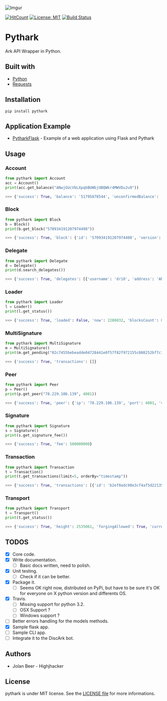![Imgur](https://i.imgur.com/ysh3akS.png)

[![HitCount](http://hits.dwyl.io/Highjhacker/pyrark.svg)](http://hits.dwyl.io/Highjhacker/pyrark) [![License: MIT](https://img.shields.io/badge/License-MIT-yellow.svg)](https://opensource.org/licenses/MIT) [![Build Status](https://travis-ci.org/Highjhacker/pythark.svg?branch=master)](https://travis-ci.org/Highjhacker/pythark)

# Pythark

Ark API Wrapper in Python.

## Built with
- [Python](https://www.python.org/)
- [Requests](http://docs.python-requests.org/en/master/)

## Installation

```shell
pip install pythark
```

## Application Example

- [PytharkFlask](https://github.com/Highjhacker/PytharkFlask) - Example of a web application using Flask and Pythark

## Usage

### Account

```python
from pythark import Account
acc = Account()
print(acc.get_balance("ANwjGUcVbLXpqbBUWbjUBQWkr4MWVDuJu9"))

>>> {'success': True, 'balance': '51795878544', 'unconfirmedBalance': '51795878544'}
```

### Block

```python
from pythark import Block
b = Block()
print(b.get_block("570934191207974498"))

>>> {'success': True, 'block': {'id': '570934191207974498', 'version': 0, 'timestamp': 19174464, 'height': 2376065, 'previousBlock': '7483598217382372212', 'numberOfTransactions': 50, 'totalAmount': 15830360775, 'totalFee': 500000000, 'reward': 200000000, 'payloadLength': 1600, 'payloadHash': '04c497e303c9aaa16db51e52b139e87ec19666f7a0e0fb14804ba0dcf0a15932', 'generatorPublicKey': '034682a4c4d2c8c0bc5f966dd422a83d2b433e212ef1f334f82cc3fe4676240933', 'generatorId': 'AdBSvLKPp6pMp5ZDsxkgjFu6KeCokncSMk', 'blockSignature': '304402201eb4097e7de1f2601e82333c040acac6df6458b7d59ec2370904fca42729243b022043d7ee08bf7007c06ec1119d12aa0ffe2895769f05c34fabc39f1c478a882049', 'confirmations': 158928, 'totalForged': '700000000'}}
```

### Delegate

```python
from pythark import Delegate
d = Delegate()
print(d.search_delegates())

>>> {'success': True, 'delegates': [{'username': 'dr10', 'address': 'ANwjGUcVbLXpqbBUWbjUBQWkr4MWVDuJu9', 'publicKey': '031641ff081b93279b669f7771b3fbe48ade13eadb6d5fd85bdd025655e349f008', 'vote': '147614629879279', 'producedblocks': 30607, 'missedblocks': 190}, {'username': 'drusilla', 'address': 'AGzLMjoUiLbccC4YpaDsMRwHaoUwCoorQG', 'publicKey': '038dfc041c7e609f254b2cf38de4b55e02dff9e743497f5cf6b67d49d8e44978ce', 'vote': '0', 'producedblocks': 0, 'missedblocks': 0}]}
```

### Loader

```python
from pythark import Loader
l = Loader()
print(l.get_status())

>>> {'success': True, 'loaded': False, 'now': 2286032, 'blocksCount': 0}
```

### MultiSignature

```python
from pythark import MultiSignature
m = MultiSignature()
print(m.get_pending("02c7455bebeadde04728441e0f57f82f972155c088252bf7c1365eb0dc84fbf5de"))

>>> {'success': True, 'transactions': []}
```

### Peer

```python
from pythark import Peer
p = Peer()
print(p.get_peer("78.229.106.139", 4001))

>>> {'success': True, 'peer': {'ip': '78.229.106.139', 'port': 4001, 'version': '1.0.1', 'errors': 0, 'os': 'linux4.4.0-92-generic', 'height': 2535012, 'status': 'OK', 'delay': 221}}
```

### Signature

```python
from pythark import Signature
s = Signature()
print(s.get_signature_fee())

>>> {'success': True, 'fee': 500000000}
```

### Transaction

```python
from pythark import Transaction
t = Transaction()
print(t.get_transactions(limit=5, orderBy="timestamp"))

>>> {'success': True, 'transactions': [{'id': 'b2ef0adc90e3cf4af5d221350d79c2f2712378e0ef5a71244eecaca4afdc7140', 'blockid': '4195226696324437309', 'type': 0, 'timestamp': -1980252, 'amount': 7350732799999, 'fee': 10000000, 'vendorField': 'Ark', 'senderId': 'AQKk9BwUZjM5fsjYCpreZJ4Ltatrt6ZJBE', 'recipientId': 'AXGVkwNJ3p5ruPJrEGEcwcaSz3THw69Eni', 'senderPublicKey': '0367b6eeef79462803cecff4692f06df379803d055941fb1f0c976097fa054aa03', 'signature': '3044022023eb7496803968e2f0e63d9eb7b0885adc3138ad7582e91ab83eae6a0d0afbcf02207f9d0f3a83179c408b819791dc007e3d5e3f266da81ba57aece6524586be3172', 'asset': {}, 'confirmations': 2533357}, {'id': '44d9d0a3093232b9368a24af90577741df8340b93732db23b90d44f6590d3e42', 'blockid': '4366553906931540162', 'type': 0, 'timestamp': 0, 'amount': 0, 'fee': 0, 'senderId': 'AewxfHQobSc49a4radHp74JZCGP8LRe4xA', 'recipientId': 'AU9BgcsCBDCkzPyY9EZXqiwukYq4Kor4oX', 'senderPublicKey': '0235d486fea0193cbe77e955ab175b8f6eb9eaf784de689beffbd649989f5d6be3', 'signature': '3045022100ed57f27cabdb01f5398b30e63e3372735ee428e17e95de675c37586b6d1a5c12022062a0040ed189a4adac6c3d105e05180f7c74e8c68ca9912b3c60286c2226f3fa', 'asset': {}, 'confirmations': 2535055}, {'id': '512f1aa00538b24a3ba55d65519d34cea83d753f5b2cebfd7004d5c0eaa7177a', 'blockid': '4366553906931540162', 'type': 0, 'timestamp': 0, 'amount': 0, 'fee': 0, 'senderId': 'AewxfHQobSc49a4radHp74JZCGP8LRe4xA', 'recipientId': 'AeLpRK8rFVtBeyBVqBtdQpWDfLzaiNujKr', 'senderPublicKey': '0235d486fea0193cbe77e955ab175b8f6eb9eaf784de689beffbd649989f5d6be3', 'signature': '3044022018618cfd5dd1024c0dd7677fdbddcaa6977b57f832eca130583d36480dfa452302202c067556fd93899fb0d18ea28e6f0276a778099cdde3d97d3bb8733dff965a59', 'asset': {}, 'confirmations': 2535055}, {'id': '8bb3997878a6a359f1418cf25f31c84f660e5e6897ebd6d07549ff6a4374a44d', 'blockid': '4366553906931540162', 'type': 0, 'timestamp': 0, 'amount': 0, 'fee': 0, 'senderId': 'AewxfHQobSc49a4radHp74JZCGP8LRe4xA', 'recipientId': 'ARagsXvdeTHYghaQgJkwbdSkPLZ73qdMkR', 'senderPublicKey': '0235d486fea0193cbe77e955ab175b8f6eb9eaf784de689beffbd649989f5d6be3', 'signature': '3044022021e056a123b4a6c30e3f30dd68ff56f4cc1a994222cf27ff5b48434947e45f300220424cbc671a54a019cc655d02b2313a324702908a4a05c86bac4ac83029bb01ef', 'asset': {}, 'confirmations': 2535055}, {'id': '30cb724924823c689058c25243d1c213b9cdb8c157eff26ee9c89fc1e705fedd', 'blockid': '4366553906931540162', 'type': 0, 'timestamp': 0, 'amount': 0, 'fee': 0, 'senderId': 'AewxfHQobSc49a4radHp74JZCGP8LRe4xA', 'recipientId': 'AT9xWcPQ8hGYuXZ8aWE57VJFohyX1TTLkH', 'senderPublicKey': '0235d486fea0193cbe77e955ab175b8f6eb9eaf784de689beffbd649989f5d6be3', 'signature': '3045022100fd0ab0bee79152978d8d5835e2d244fa159e4957f48d602c65e35e2383c0d14a022036380dac439784075befef7f7b14734f9ed782e4be5ac7f2f4c49985b08fdce9', 'asset': {}, 'confirmations': 2535055}], 'count': '340315'}
```

### Transport

```python
from pythark import Transport
t = Transport()
print(t.get_status())

>>> {'success': True, 'height': 2535061, 'forgingAllowed': True, 'currentSlot': 2560155, 'header': {'id': '17084042248047495221', 'height': 2535061, 'version': 0, 'totalAmount': 0, 'totalFee': 0, 'reward': 200000000, 'payloadHash': 'e3b0c44298fc1c149afbf4c8996fb92427ae41e4649b934ca495991b7852b855', 'payloadLength': 0, 'timestamp': 20481240, 'numberOfTransactions': 0, 'previousBlock': '9903476536476021910', 'generatorPublicKey': '0354319db3f22fb8d4588a09ebbb3e91631cbc2202ba58c69149b75c1a47eb7686', 'blockSignature': '3045022100d7988e19980767d259072d4884f359f95d5ca99bc99d909f70b55b1eadde5921022000b8eb45266a1ad7943d18abe45e5487da680677272a26f7ede78c63a0d545bb'}}
```

## TODOS

- [x] Core code.
- [x] Write documentation.
    - [ ] Basic docs written, need to polish.
- [x] Unit testing.
    - [ ] Check if it can be better.
- [x] Package it.
    - [ ] Seems OK right now, distributed on PyPi, but have to be sure it's OK for everyone on
          X python version and differents OS.
- [x] Travis.
    - [ ] Missing support for python 3.2.
    - [ ] OSX Support ?
    - [ ] Windows support ?
- [ ] Better errors handling for the models methods.
- [x] Sample flask app.
- [ ] Sample CLI app.
- [ ] Integrate it to the DiscArk bot.

## Authors

- Jolan Beer - Highjhacker

## License

pythark is under MIT license. See the [LICENSE file](https://github.com/Highjhacker/pythark/blob/master/LICENSE) for more informations.
